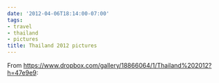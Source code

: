 ```yaml
---
date: '2012-04-06T18:14:00-07:00'
tags:
- travel
- thailand
- pictures
title: Thailand 2012 pictures
---
```


From https://www.dropbox.com/gallery/18866064/1/Thailand%202012?h=47e9e9:
